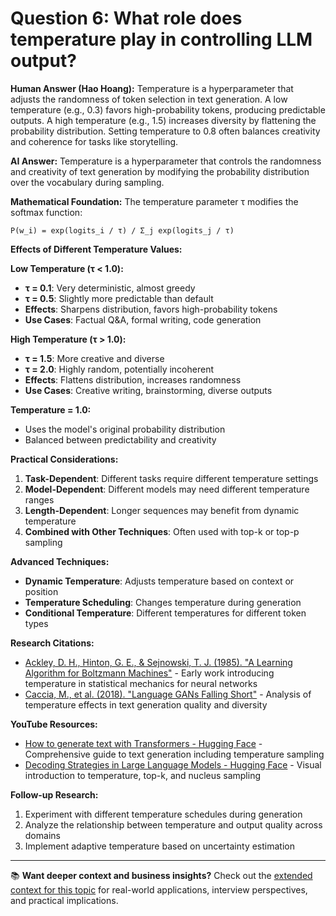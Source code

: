 # Question 6: What role does temperature play in controlling LLM output?

**Human Answer (Hao Hoang):**
Temperature is a hyperparameter that adjusts the randomness of token selection in text generation. A low temperature (e.g., 0.3) favors high-probability tokens, producing predictable outputs. A high temperature (e.g., 1.5) increases diversity by flattening the probability distribution. Setting temperature to 0.8 often balances creativity and coherence for tasks like storytelling.

**AI Answer:**
Temperature is a hyperparameter that controls the randomness and creativity of text generation by modifying the probability distribution over the vocabulary during sampling.

**Mathematical Foundation:**
The temperature parameter τ modifies the softmax function:
```
P(w_i) = exp(logits_i / τ) / Σ_j exp(logits_j / τ)
```

**Effects of Different Temperature Values:**

**Low Temperature (τ < 1.0):**
- **τ = 0.1**: Very deterministic, almost greedy
- **τ = 0.5**: Slightly more predictable than default
- **Effects**: Sharpens distribution, favors high-probability tokens
- **Use Cases**: Factual Q&A, formal writing, code generation

**High Temperature (τ > 1.0):**
- **τ = 1.5**: More creative and diverse
- **τ = 2.0**: Highly random, potentially incoherent
- **Effects**: Flattens distribution, increases randomness
- **Use Cases**: Creative writing, brainstorming, diverse outputs

**Temperature = 1.0:**
- Uses the model's original probability distribution
- Balanced between predictability and creativity

**Practical Considerations:**
1. **Task-Dependent**: Different tasks require different temperature settings
2. **Model-Dependent**: Different models may need different temperature ranges
3. **Length-Dependent**: Longer sequences may benefit from dynamic temperature
4. **Combined with Other Techniques**: Often used with top-k or top-p sampling

**Advanced Techniques:**
- **Dynamic Temperature**: Adjusts temperature based on context or position
- **Temperature Scheduling**: Changes temperature during generation
- **Conditional Temperature**: Different temperatures for different token types

**Research Citations:**
- [Ackley, D. H., Hinton, G. E., & Sejnowski, T. J. (1985). "A Learning Algorithm for Boltzmann Machines"](https://www.cs.toronto.edu/~fritz/absps/cogscibm.pdf) - Early work introducing temperature in statistical mechanics for neural networks
- [Caccia, M., et al. (2018). "Language GANs Falling Short"](https://arxiv.org/abs/1811.02549) - Analysis of temperature effects in text generation quality and diversity

**YouTube Resources:**
- [How to generate text with Transformers - Hugging Face](https://huggingface.co/blog/how-to-generate) - Comprehensive guide to text generation including temperature sampling
- [Decoding Strategies in Large Language Models - Hugging Face](https://huggingface.co/blog/mlabonne/decoding-strategies) - Visual introduction to temperature, top-k, and nucleus sampling

**Follow-up Research:**
1. Experiment with different temperature schedules during generation
2. Analyze the relationship between temperature and output quality across domains
3. Implement adaptive temperature based on uncertainty estimation

---

📚 **Want deeper context and business insights?** Check out the [extended context for this topic](content/06_temperature_context.md) for real-world applications, interview perspectives, and practical implications.